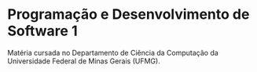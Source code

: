 <h1 align="left"> Programação e Desenvolvimento de Software 1 </h1>

Matéria cursada no Departamento de Ciência da Computação da Universidade Federal de Minas Gerais (UFMG).
